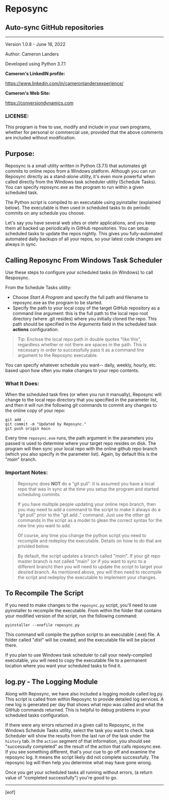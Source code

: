 
# Reposync  
## Auto-sync GitHub repositories  
  
--------------------------------------------------------------
Version 1.0.8 - June 16, 2022

Author: Cameron Landers

Developed using Python 3.7.1

__Cameron's LinkedIN profile:__ 

https://www.linkedin.com/in/cameronlandersexperience/
 
__Cameron's Web Site:__

https://conversiondynamics.com

### LICENSE:

This program is free to use, modify and include in your own programs, whether for personal or commercial use, provided that the above comments are included without modification.  

## Purpose:
Reposync is a small utility written in Python (3.7.1) that automates git commits to online repos from a Windows platform. Although you can run Reposync directly as a stand-alone utility, it's even more powerful when called directly from the Windows task scheduler utility (Schedule Tasks). You can specify reposync.exe as the program to run within a given scheduled task. 

The Python script is compiled to an executable using pyinstaller (explained below). 
The executable is then used in scheduled tasks to do periodic commits on any schedule you choose. 

Let's say you have several web sites or otehr applications, and you keep them all backed up periodically in GitHub repositories. You can setup scheduled tasks to update the repos nightly. This gives you fully-automated automated daily backups of all your repos, so your latest code changes are always in sync. 
 
## Calling Reposync From Windows Task Scheduler  
  
Use these steps to configure your scheduled tasks (in Windows) to call Resposync. 

From the Schedule Tasks utility:
- Choose _Start A Program_ and specify the full path and filename to reposync.exe as the program to be started. 
- Specify the path to your local copy of the target GitHub repository as a command line argument: this is the full path to the local repo root directory (where .git resides) where you initially cloned the repo. This path should be specified in the _Arguments_ field in the scheduled task __actions__ configuration.  

>Tip: Enclose the local repo path in double quotes "like this", regardless whether or not there are spaces in the path. This is necessary in order to successfully pass it as a command line argument to the Reposync executable.  
 
You can specify whatever schedule you want-- daily, weekly, hourly, etc. based upon how often you make changes to your repo contents. 

### What It Does:

When the scheduled task fires (or when you run it manually), Reposync will change to the local repo directory that you specified in the parameter list, and then it will run the following git commands to commit any changes to the online copy of your repo: 
 
    git add . 
    git commit -m "Updated by Reposync." 
    git push origin main 

Every time `reposync.exe` runs, the path argument in the parameters you passed is used to determine where your target repo resides on disk. The program will then sync your local repo with the online github repo branch (which you also specify in the parameter list). Again, by default this is the "_main_" branch. 
 
### Important Notes: 
>Reposync does **NOT** do a "git pull". It is assumed you have a local repo that was in sync at the time you setup the program and started scheduling commits. 
> 
>If you have multiple people updating your online repo branch, then you may need to add a command to the script to make it always do a "git pull" prior to the "git add ." command. Just use the other git commands in the script as a model to glean the correct syntax for the new line you want to add.  
>  
>Of course, any time you change the python script you need to recompile and redeploy the executable. Details on hiow to do that are privided below. 
 
>By default, the script updates a branch called "_main_". If your git repo master branch is not called "main" (or if you want to sync to a different branch) then you will need to update the script to target your desired branch. As mentioned above, you will then need to recompile the script and redeploy the executable to implement your changes. 

## To Recompile The Script  
If you need to make changes to the `reposync.py` script, you'll need to use pyinstaller to recompile the executable. From within the folder that contains your modified version of the script, run the following command:  

    pyinstaller --onefile reposync.py

This command will compile the python script to an executable (.exe) file. A folder called "_dist_" will be created, and the executable file will be placed there. 
 
If you plan to use Windows task scheduler to call your newly-compiled executable, you will need to copy the executable file to a permanent location where you want your scheduled tasks to find it.   

## log.py - The Logging Module

Along with Reposync, we have also included a logging module called log.py. This script is called from within Reposync to provide detailed log services. A new log is generated per day that shows what repo was called and what the GitHub commands returned. This is helpful to debug problems in your scheduled tasks configuration. 

If there were any errors returned in a given call to Reposync, in the Windows Schedule Tasks utility, select the task you want to check. task Scheduler will show the results from the last run of the task under the `history` tab. In the `action` segment of that information, you should see "successully completed" as the result of the action that calls reposync.exe. If you see something different, that's your cue to go off and examine the reposync log. It means the script likely did not complete successfully. The reposync log will then help you determine what may have gone wrong. 

Once you get your scheduled tasks all running without errors, (a return value of "completed successfully") you're good to go.

---
[eof]  

  